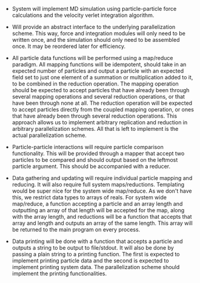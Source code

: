* System will implement MD simulation using particle-particle force
  calculations and the velocity verlet integration algorithm.

* Will provide an abstract interface to the underlying parallelization
  scheme. This way, force and integration modules will only need to be
  written once, and the simulation should only need to be assembled
  once. It may be reordered later for efficiency.

* All particle data functions will be performed using a map/reduce
  paradigm. All mapping functions will be idempotent, should take in
  an expected number of particles and output a particle with an expected
  field set to just one element of a summation or multiplication added
  to it, to be combined in the reduction operation.
  The mapping operation should be expected to accept particles that
  have already been through several mapping operations and several
  reduction operations, or that have been through none at all.
  The reduction operation will be expected to accept particles directly
  from the coupled mapping operation, or ones that have already been through
  several reduction operations. This approach allows us to implement
  arbitrary replication and reduction in arbitrary parallelization schemes.
  All that is left to implement is the actual parallelization scheme.

* Particle-particle interactions will require particle comparison
  functionality. This will be provided through a mapper that accept two
  particles to be compared and should output based on the leftmost particle
  argument. This should be accompanied with a reducer.

* Data gathering and updating will require individual particle mapping and
  reducing. It will also require full system maps/reductions. Templating would
  be super nice for the system wide map/reduce. As we don't have this,
  we restrict data types to arrays of reals.
  For system wide map/reduce, a function accepting a particle and an array
  length and outputting an array of that length
  will be accepted for the map, along with the array length, and reductions
  will be a function that accepts that array and length and outputs an
  array of the same length. This array will be returned to the main program
  on every process.

* Data printing will be done with a function that accepts a particle and
  outputs a string to be output to file/stdout. It will also be done
  by passing a plain string to a printing function.
  The first is expected to implement printing particle data and the
  second is expected to implement printing system data.
  The parallelization scheme should implement the printing functionalities.
